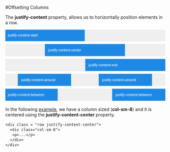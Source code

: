 
#Offsetting Columns

The **justify-content** property, allows us to horizontally position elements in a row.

![](img/justify.png)

In the following <a href="archives/class htmls/ex5.html" target="_blank">example</a>, we have a column sized (**col-sm-8**) and it is centered
using the **justify-content-center** property.
~~~
<div class = "row justify-content-center">
  <div class="col-sm-8">
   <p>...</p>
  </div>
</div>
~~~